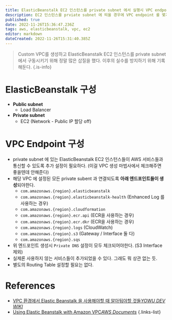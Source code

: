 ```yaml
---
title: ElasticBeanstalk EC2 인스턴스를 private subnet 에서 실행시 VPC endpoint 설정
description: EC2 인스턴스를 prviate subnet 에 띄울 경우에 VPC endpoint 를 몇가지 생성해줘야 인스턴스가 정상적으로 프로비저닝 된다.
published: true
date: 2022-11-26T15:36:47.236Z
tags: aws, elasticbeanstalk, vpc, ec2
editor: markdown
dateCreated: 2022-11-26T15:31:40.385Z
---
```


> Custom VPC를 생성하고 ElasticBeanstalk EC2 인스턴스를 private subnet 에서 구동시키기 위해 정말 많은 삽질을 했다.
> 이후의 실수를 방지하기 위해 기록해둔다.
{.is-info}

# ElasticBeanstalk 구성

- **Public subnet**
  - Load Balancer
- **Private subnet**
  - EC2 (Network - Public IP 할당 off)
  
# VPC Endpoint 구성

- private subnet 에 있는 ElasticBeanstalk EC2 인스턴스들이 AWS 서비스들과 통신할 수 있도록 추가 설정이 필요하다. (이걸 VPC 생성 마법사에서 체크해주면 좋을텐데 안해준다)
- 해당 VPC 에 설정된 모든 private subent 과 연결되도록 **아래 엔드포인트들이 생성**되야한다.
  - `com.amazonaws.{region}.elasticbeanstalk`
  - `com.amazonaws.{region}.elasticbeanstalk-health` (Enhanced Log 를 사용하는 경우)
  - `com.amazonaws.{region}.cloudformation`
  - `com.amazonaws.{region}.ecr.api` (ECR을 사용하는 경우)
  - `com.amazonaws.{region}.ecr.dkr` (ECR을 사용하는 경우)
  - `com.amazonaws.{region}.logs` (CloudWatch)
  - `com.amazonaws.{region}.s3` (Gateway / Interface 둘 다)
  - `com.amazonaws.{region}.sqs`
- 위 엔드포인트 생성시 `Private DNS` 설정이 모두 체크되어야한다. (S3 Interface 제외)
- 실제론 사용하지 않는 서비스들이 추가되었을 수 있다. 그래도 뭐 상관 없는 듯.
- 별도의 Routing Table 설정할 필요는 없다.

# References

- [VPC 환경에서 Elastic Beanstalk 을 사용해야할 때 알아둬야할 것들*YOWU DEV WIKI*](https://wiki.yowu.dev/ko/dev/AWS/Things-to-know-when-using-Elastic-Beanstalk-in-a-VPC-environment)
- [Using Elastic Beanstalk with Amazon VPC*AWS Documents*](https://docs.aws.amazon.com/elasticbeanstalk/latest/dg/vpc.html#services-vpc-private-beanstalk)
{.links-list}